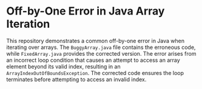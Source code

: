 # Off-by-One Error in Java Array Iteration
This repository demonstrates a common off-by-one error in Java when iterating over arrays. The `BuggyArray.java` file contains the erroneous code, while `FixedArray.java` provides the corrected version.  The error arises from an incorrect loop condition that causes an attempt to access an array element beyond its valid index, resulting in an `ArrayIndexOutOfBoundsException`. The corrected code ensures the loop terminates before attempting to access an invalid index.